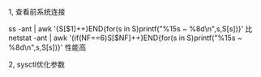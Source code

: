 
1, 查看前系统连接

ss -ant | awk '{S[$1]++}END{for(s in S)printf("%15s ~ %8d\n",s,S[s])}'
比
netstat -ant | awk '{if(NF==6)S[$NF]++}END{for(s in S)printf("%15s ~ %8d\n",s,S[s])}'
性能高

2, sysctl优化参数







